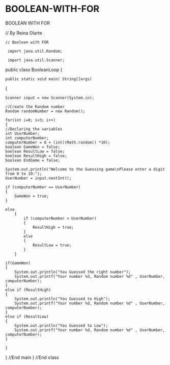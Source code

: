 BOOLEAN-WITH-FOR
================

BOOLEAN WITH FOR



//	By  Reina Olarte

	// Boolean with FOR

	 import java.util.Random;

	 import java.util.Scanner;
	 
public class BooleanLoop
{
		
	public static void main( String[]args)
{
	
	Scanner input = new Scanner(System.in);
	
	//Create the Random number
	Random randomNumber = new Random();
	
	for(int i=0; i<3; i++)
	{
	//Declaring the variables
	int UserNumber;
	int computerNumber;
	computerNumber = 0 + (int)(Math.random() *10);
	boolean GameWon = false;
	boolean ResultLow = false;
	boolean ResultHigh = false;
	boolean EndGame = false;
	
	System.out.println("Welcome to the Guessing game\nPlease enter a digit from 0 to 10:");
	UserNumber = input.nextInt();

	if (computerNumber == UserNumber)
	{
		GameWon = true;
	}

	else
		{
			if (computerNumber < UserNumber)
			{
				ResultHigh = true;
			}
			else
			{	
				ResultLow = true;
			}	
		}

	if(GameWon)
	{
		System.out.println("You Guessed the right number");
		System.out.printf("Your number %d, Random number %d" , UserNumber, computerNumber);
	}
	else if (ResultHigh)
	{
		System.out.println("You Guessed to High");
		System.out.printf("Your number %d, Random number %d" , UserNumber, computerNumber);
	}
	else if (ResultLow)
	{
		System.out.println("You Guessed to Low");
		System.out.printf("Your number %d, Random number %d" , UserNumber, computerNumber);
	}

	}		
}			//End main
}			//End class
